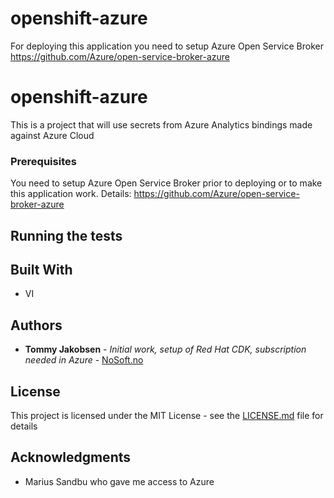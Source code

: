 # openshift-azure

For deploying this application you need to setup Azure Open Service Broker
https://github.com/Azure/open-service-broker-azure


# openshift-azure

This is a project that will use secrets from Azure Analytics bindings made against Azure Cloud



### Prerequisites
You need to setup Azure Open Service Broker prior to deploying or to make this application work.
Details: https://github.com/Azure/open-service-broker-azure



## Running the tests

## Built With

* VI

## Authors

* **Tommy Jakobsen** - *Initial work, setup of Red Hat CDK, subscription needed in Azure* - [NoSoft.no](https://www.nosoft.no)


## License

This project is licensed under the MIT License - see the [LICENSE.md](LICENSE.md) file for details

## Acknowledgments

* Marius Sandbu who gave me access to Azure

